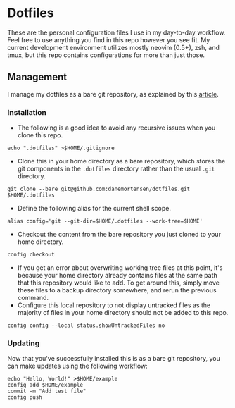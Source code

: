 # Dotfiles
These are the personal configuration files I use in my day-to-day workflow. Feel free to use anything you find in this repo however you see fit. My current development environment utilizes mostly neovim (0.5+), zsh, and tmux, but this repo contains configurations for more than just those.

## Management
I manage my dotfiles as a bare git repository, as explained by this [article](https://www.atlassian.com/git/tutorials/dotfiles).
### Installation
- The following is a good idea to avoid any recursive issues when you clone this repo.
```
echo ".dotfiles" >$HOME/.gitignore
```
- Clone this in your home directory as a bare repository, which stores the git components in the `.dotfiles` directory rather than the usual `.git` directory.
```
git clone --bare git@github.com:danemortensen/dotfiles.git $HOME/.dotfiles
```
- Define the following alias for the current shell scope.
```
alias config='git --git-dir=$HOME/.dotfiles --work-tree=$HOME'
```
- Checkout the content from the bare repository you just cloned to your home directory.
```
config checkout
```
- If you get an error about overwriting working tree files at this point, it's because your home directory already contains files at the same path that this repository would like to add. To get around this, simply move these files to a backup directory somewhere, and rerun the previous command.
- Configure this local repository to not display untracked files as the majority of files in your home directory should not be added to this repo.
```
config config --local status.showUntrackedFiles no
```
### Updating
Now that you've successfully installed this is as a bare git repository, you can make updates using the following workflow:
```
echo "Hello, World!" >$HOME/example
config add $HOME/example
commit -m "Add test file"
config push
```
